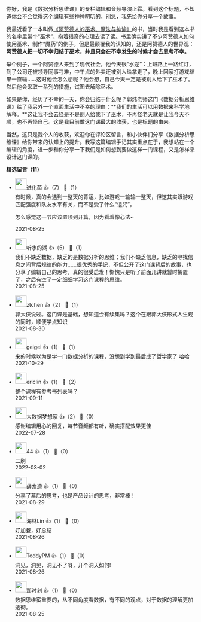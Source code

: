 你好，我是《数据分析思维课》的专栏编辑和音频导演正霖。看到这个标题，不知道你会不会觉得这个编辑有些神神叨叨的，别急，我先给你分享一个故事。

我最近看了一本叫做[《阿赞德人的巫术、魔法与神谕》](https://book.douban.com/subject/5384622/)的书，当时我是看到这本书的名字里带个“巫术”，抱着猎奇的心理去读了读。书里确实讲了不少阿赞德人如何使用巫术、制作“魔药”的例子，但是最颠覆我的认知的，还是阿赞德人的世界观：**阿赞德人把一切不幸归结于巫术，并且只会在不幸发生的时候才会去思考不幸。**

举个例子，一个阿赞德人来到了现代社会，他今天很“水逆”：上班路上一路红灯，到了公司还被领导同事刁难，中午点的外卖还被别人给拿走了，晚上回家打游戏结果一直输……这时他会怎么想呢？他会想，自己今天一定是被别人给下了巫术了。然后他会采取一系列的措施，试图去解除巫术。

如果是你，经历了不幸的一天，你会归结于什么呢？郭炜老师这门《数据分析思维课》给了我另外一个直面生活中不幸的理由：**我们的生活可以用数据来科学地解释。**这让我不会去怪是不是别人给我下了巫术，不再怪老天就是让我今天不顺，也不再怪自己。这是我目前做这门课最大的收获，也是标题的由来。

当然，这只是我个人的收获，欢迎你在评论区留言，和小伙伴们分享《数据分析思维课》给你带来的认知上的提升。我写这篇编辑手记其实重点在于，我想站在一个编辑的角度，进一步和你分享一下我们是如何想到要做这样一门课程，又是怎样来设计这门课的。
<div><strong>精选留言（11）</strong></div><ul>
<li><img src="https://static001.geekbang.org/account/avatar/00/13/7b/bd/ccb37425.jpg" width="30px"><span>进化菌</span> 👍（7） 💬（1）<div>有时候，真的会遇到一整天的背运，比如游戏一输输一整天，但这其实跟游戏匹配强度和队友水平有关，而不是受了什么“诅咒”。

怎么感觉这一节应该置顶到开篇，因为看着像心法~</div>2021-08-25</li><br/><li><img src="https://static001.geekbang.org/account/avatar/00/16/e8/c9/59bcd490.jpg" width="30px"><span>听水的湖</span> 👍（5） 💬（1）<div>我们不缺乏数据，缺乏的是数据分析的思维；我们不缺乏信息，缺乏的寻找信息之间背后规律的能力……很优秀的手记，不但公开了这门课背后的故事，也分享了编辑自己的思考，真的很受启发！惭愧只是听了前面几讲就暂时搁置了，之后有空了一定细细学习这门课程的思维。</div>2021-08-25</li><br/><li><img src="" width="30px"><span>ztchen</span> 👍（2） 💬（1）<div>郭大侠说过。这门课是基础，想知道会有续集吗？这个在跟郭大侠形式人生观的同时，顺便学点知识</div>2021-08-30</li><br/><li><img src="https://static001.geekbang.org/account/avatar/00/2a/dd/07/2a969ace.jpg" width="30px"><span>geigei</span> 👍（1） 💬（1）<div>来的时候以为是学一门数据分析的课程，没想到学到最后成了哲学家了 哈哈</div>2021-10-29</li><br/><li><img src="https://static001.geekbang.org/account/avatar/00/13/4b/8c/e456f225.jpg" width="30px"><span>ericlin</span> 👍（1） 💬（2）<div>整个课程有参考书列表吗？</div>2021-09-11</li><br/><li><img src="https://static001.geekbang.org/account/avatar/00/21/10/d3/5d8fda52.jpg" width="30px"><span>大数据梦想家</span> 👍（2） 💬（0）<div>感谢编辑用心的回复，每节音频都有听，确实搭配效果更佳</div>2022-07-28</li><br/><li><img src="https://thirdwx.qlogo.cn/mmopen/vi_32/Q0j4TwGTfTJ1mKA0PWnpHGt8uNg4mJr8mt1vLQic7iaeZjRmLHzDUxmAZo1BuXZaLobQickiak6YGCu5xJqnt4UCKg/132" width="30px"><span>44</span> 👍（1） 💬（0）<div>二刷</div>2022-03-02</li><br/><li><img src="https://static001.geekbang.org/account/avatar/00/29/b6/2b/46865a05.jpg" width="30px"><span>薛索迪</span> 👍（1） 💬（0）<div>分享了幕后的思考，也是产品设计的思考，非常棒！</div>2021-08-29</li><br/><li><img src="https://static001.geekbang.org/account/avatar/00/1d/43/13/649ccaa9.jpg" width="30px"><span>海林Lin</span> 👍（1） 💬（0）<div>好加餐，好总结</div>2021-08-26</li><br/><li><img src="https://static001.geekbang.org/account/avatar/00/14/38/3d/d6f1e2e6.jpg" width="30px"><span>TeddyPM</span> 👍（1） 💬（0）<div>洞见，洞见，洞见不了呀，开个洞天如何!</div>2021-08-26</li><br/><li><img src="https://static001.geekbang.org/account/avatar/00/11/8f/cf/890f82d6.jpg" width="30px"><span>那时刻</span> 👍（1） 💬（0）<div>数据思维蛮重要的，从不同角度看数据，有不同的观点，对于数据的理解更加透彻。</div>2021-08-25</li><br/>
</ul>